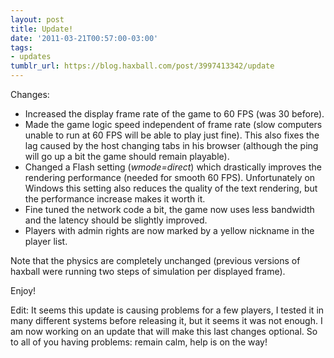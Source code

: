 ```yaml
---
layout: post
title: Update!
date: '2011-03-21T00:57:00-03:00'
tags:
- updates
tumblr_url: https://blog.haxball.com/post/3997413342/update
---
```

Changes:

- Increased the display frame rate of the game to 60 FPS (was 30 before).
- Made the game logic speed independent of frame rate (slow computers unable to run at 60 FPS will be able to play just fine). This also fixes the lag caused by the host changing tabs in his browser (although the ping will go up a bit the game should remain playable).
- Changed a Flash setting (_wmode=direct_) which drastically improves the rendering performance (needed for smooth 60 FPS). Unfortunately on Windows this setting also reduces the quality of the text rendering, but the performance increase makes it worth it.
- Fine tuned the network code a bit, the game now uses less bandwidth and the latency should be slightly improved.
- Players with admin rights are now marked by a yellow nickname in the player list.

Note that the physics are completely unchanged (previous versions of haxball were running two steps of simulation per displayed frame).

Enjoy!

Edit: It seems this update is causing problems for a few players, I tested it in many different systems before releasing it, but it seems it was not enough. I am now working on an update that will make this last changes optional. So to all of you having problems: remain calm, help is on the way!

